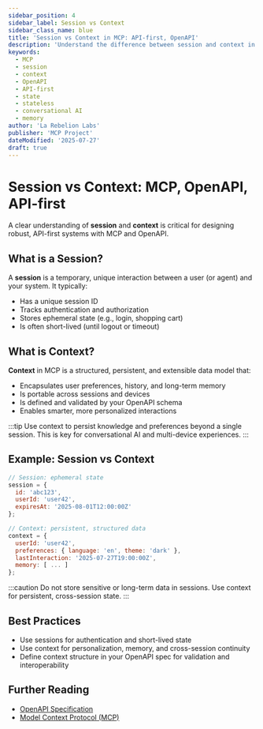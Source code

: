 ```yaml
---
sidebar_position: 4
sidebar_label: Session vs Context
sidebar_class_name: blue
title: 'Session vs Context in MCP: API-first, OpenAPI'
description: 'Understand the difference between session and context in Model Context Protocol (MCP) systems, and how OpenAPI enables context-driven, API-first workflows.'
keywords:
  - MCP
  - session
  - context
  - OpenAPI
  - API-first
  - state
  - stateless
  - conversational AI
  - memory
author: 'La Rebelion Labs'
publisher: 'MCP Project'
dateModified: '2025-07-27'
draft: true
---
```


# Session vs Context: MCP, OpenAPI, API-first

A clear understanding of **session** and **context** is critical for designing robust, API-first systems with MCP and OpenAPI.

## What is a Session?
A **session** is a temporary, unique interaction between a user (or agent) and your system. It typically:
- Has a unique session ID
- Tracks authentication and authorization
- Stores ephemeral state (e.g., login, shopping cart)
- Is often short-lived (until logout or timeout)

## What is Context?
**Context** in MCP is a structured, persistent, and extensible data model that:
- Encapsulates user preferences, history, and long-term memory
- Is portable across sessions and devices
- Is defined and validated by your OpenAPI schema
- Enables smarter, more personalized interactions

:::tip
Use context to persist knowledge and preferences beyond a single session. This is key for conversational AI and multi-device experiences.
:::

## Example: Session vs Context
```js
// Session: ephemeral state
session = {
  id: 'abc123',
  userId: 'user42',
  expiresAt: '2025-08-01T12:00:00Z'
};

// Context: persistent, structured data
context = {
  userId: 'user42',
  preferences: { language: 'en', theme: 'dark' },
  lastInteraction: '2025-07-27T19:00:00Z',
  memory: [ ... ]
};
```

:::caution
Do not store sensitive or long-term data in sessions. Use context for persistent, cross-session state.
:::

## Best Practices
- Use sessions for authentication and short-lived state
- Use context for personalization, memory, and cross-session continuity
- Define context structure in your OpenAPI spec for validation and interoperability

## Further Reading
- [OpenAPI Specification](https://swagger.io/specification/)
- [Model Context Protocol (MCP)](https://github.com/la-rebelion)
